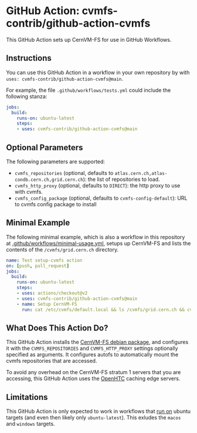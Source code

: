 # GitHub Action: cvmfs-contrib/github-action-cvmfs
This GitHub Action sets up CernVM-FS for use in GitHub Workflows.

## Instructions
You can use this GitHub Action in a workflow in your own repository by with `uses: cvmfs-contrib/github-action-cvmfs@main`.

For example, the file `.github/workflows/tests.yml` could include the following stanza:
```yaml
jobs:
  build:
    runs-on: ubuntu-latest
    steps:
    - uses: cvmfs-contrib/github-action-cvmfs@main
```

## Optional Parameters
The following parameters are supported:
- `cvmfs_repositories` (optional, defaults to `atlas.cern.ch,atlas-condb.cern.ch,grid.cern.ch`): the list of repositories to load.
- `cvmfs_http_proxy` (optional, defaults to `DIRECT`): the http proxy to use with cvmfs.
- `cvmfs_config_package` (optional, defaults to `cvmfs-config-default`): URL to cvmfs config package to install

## Minimal Example

The following minimal example, which is also a workflow in this repository at [.github/workflows/minimal-usage.yml](https://github.com/cvmfs-contrib/github-action-cvmfs/tree/main/.github/workflows/minimal-usage.yml), setups up CernVM-FS and lists the contents of the `/cvmfs/grid.cern.ch` directory.
```yaml
name: Test setup-cvmfs action
on: [push, pull_request]
jobs:
  build:
    runs-on: ubuntu-latest
    steps:
    - uses: actions/checkout@v2
    - uses: cvmfs-contrib/github-action-cvmfs@main
    - name: Setup CernVM-FS
      run: cat /etc/cvmfs/default.local && ls /cvmfs/grid.cern.ch && cvmfs_config showconfig grid.cern.ch
```

## What Does This Action Do?

This GitHub Action installs the [CernVM-FS debian package](https://ecsft.cern.ch/dist/cvmfs/cvmfs-release/cvmfs-release-latest_all.deb), and configures it with the `CVMFS_REPOSITORIES` and `CVMFS_HTTP_PROXY` settings optionally specified as arguments. It configures autofs to automatically mount the cvmfs repositories that are accessed.

To avoid any overhead on the CernVM-FS stratum 1 servers that you are accessing, this GitHub Action uses the [OpenHTC](https://openhtc.io) caching edge servers.

## Limitations

This GitHub Action is only expected to work in workflows that [run on](https://docs.github.com/en/free-pro-team@latest/actions/reference/workflow-syntax-for-github-actions#jobsjob_idruns-on) ubuntu targets (and even then likely only `ubuntu-latest`). This exludes the `macos` and `windows` targets.
